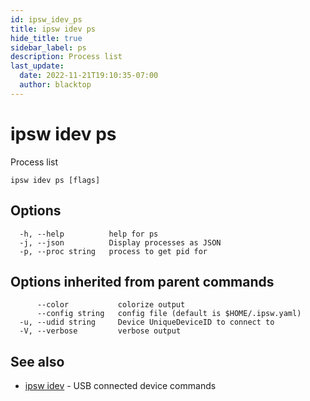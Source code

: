 ```yaml
---
id: ipsw_idev_ps
title: ipsw idev ps
hide_title: true
sidebar_label: ps
description: Process list
last_update:
  date: 2022-11-21T19:10:35-07:00
  author: blacktop
---
```

# ipsw idev ps

Process list

```
ipsw idev ps [flags]
```

## Options

```
  -h, --help          help for ps
  -j, --json          Display processes as JSON
  -p, --proc string   process to get pid for
```

## Options inherited from parent commands

```
      --color           colorize output
      --config string   config file (default is $HOME/.ipsw.yaml)
  -u, --udid string     Device UniqueDeviceID to connect to
  -V, --verbose         verbose output
```

## See also

* [ipsw idev](/docs/cli/idev/ipsw_idev)	 - USB connected device commands

